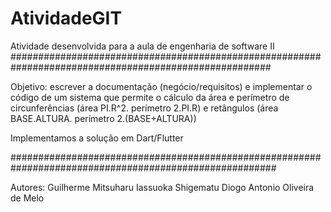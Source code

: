 # AtividadeGIT

Atividade desenvolvida para a aula de engenharia de software II
#######################################################################################################

Objetivo: escrever a documentação (negócio/requisitos) e implementar o código de um 
sistema que permite o cálculo da área e perímetro de circunferências (área PI.R^2. perímetro 2.PI.R) 
e retângulos (área BASE.ALTURA. perímetro 2.(BASE+ALTURA))

Implementamos a solução em Dart/Flutter

########################################################################################################

Autores:
Guilherme Mitsuharu Iassuoka Shigematu
Diogo Antonio Oliveira de Melo
